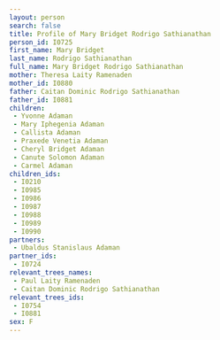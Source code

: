 ```yaml
---
layout: person
search: false
title: Profile of Mary Bridget Rodrigo Sathianathan
person_id: I0725
first_name: Mary Bridget
last_name: Rodrigo Sathianathan
full_name: Mary Bridget Rodrigo Sathianathan
mother: Theresa Laity Ramenaden
mother_id: I0880
father: Caitan Dominic Rodrigo Sathianathan
father_id: I0881
children:
 - Yvonne Adaman
 - Mary Iphegenia Adaman
 - Callista Adaman
 - Praxede Venetia Adaman
 - Cheryl Bridget Adaman
 - Canute Solomon Adaman
 - Carmel Adaman
children_ids:
 - I0210
 - I0985
 - I0986
 - I0987
 - I0988
 - I0989
 - I0990
partners:
 - Ubaldus Stanislaus Adaman
partner_ids:
 - I0724
relevant_trees_names:
 - Paul Laity Ramenaden
 - Caitan Dominic Rodrigo Sathianathan
relevant_trees_ids:
 - I0754
 - I0881
sex: F
---
```


